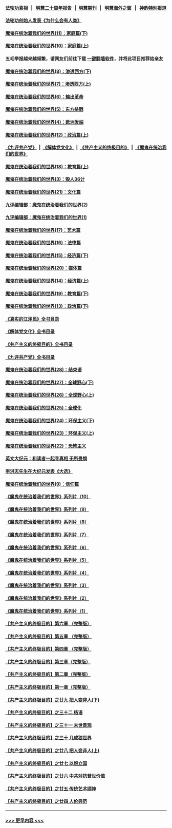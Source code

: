#### [法轮功真相](https://github.com/gfw-breaker/truth/blob/master/README.md?t=0) &nbsp;&nbsp;|&nbsp;&nbsp; [明慧二十周年报告](https://github.com/gfw-breaker/mh-reports/blob/master/README.md?t=0) &nbsp;&nbsp;|&nbsp;&nbsp;[明慧期刊](https://github.com/gfw-breaker/mh-qikan) &nbsp;&nbsp;|&nbsp;&nbsp; [明慧海外之窗](https://github.com/gfw-breaker/mh-news/blob/master/README.md?t=0) &nbsp;&nbsp;|&nbsp;&nbsp; [神韵特别报道](https://github.com/gfw-breaker/mh-news/blob/master/shenyun.md?t=0)
#### [法轮功创始人发表《为什么会有人类》](../pages/nsc422/n13912117.md?t=03031543) 
#### [魔鬼在统治着我们的世界(11)：家庭篇(下)](../pages/nsc422/n10440961.md?t=03031543) 
#### [魔鬼在统治着我们的世界(10)：家庭篇(上)](../pages/nsc422/n10435448.md?t=03031543) 
#### 五毛举报越来越频繁，请网友们前往下载 [一键翻墙软件](https://github.com/gfw-breaker/ssr-accounts)，并将此项目推荐给亲友
#### [魔鬼在统治着我们的世界(8)：渗透西方(下)](../pages/nsc422/n10429603.md?t=03031543) 
#### [魔鬼在统治着我们的世界(7)：渗透西方(上)](../pages/nsc422/n10426013.md?t=03031543) 
#### [魔鬼在统治着我们的世界(6)：输出革命](../pages/nsc422/n10421536.md?t=03031543) 
#### [魔鬼在统治着我们的世界(5)：东方杀戮](../pages/nsc422/n10417707.md?t=03031543) 
#### [魔鬼在统治着我们的世界(4)：欧洲发端](../pages/nsc422/n10414890.md?t=03031543) 
#### [魔鬼在统治着我们的世界(12)：政治篇(上)](../pages/nsc422/n10444576.md?t=03031543) 
#### [《九评共产党》](https://github.com/begood0513/9ping.md/blob/master/README.md) &nbsp;|&nbsp; [《解体党文化》](../../../../jtdwh.md/blob/master/README.md)  &nbsp;|&nbsp; [《共产主义的终极目的》](../../../../gczydzjmd.md/blob/master/README.md) &nbsp;|&nbsp; [《魔鬼在统治我们的世界》](../../../../mgztzwmdsj.md/blob/master/README.md) 
#### [魔鬼在统治着我们的世界(18)：教育篇(上)](../pages/nsc422/n10526970.md?t=03031543) 
#### [魔鬼在统治着我们的世界(3)：毁人36计](../pages/nsc422/n10411583.md?t=03031543) 
#### [魔鬼在统治着我们的世界(21)：文化篇](../pages/nsc422/n10597706.md?t=03031543) 
#### [九评编辑部：魔鬼在统治着我们的世界(2)](../pages/nsc422/n10410036.md?t=03031543) 
#### [九评编辑部：魔鬼在统治着我们的世界(1)](../pages/nsc422/n10406825.md?t=03031543) 
#### [魔鬼在统治着我们的世界(17)：艺术篇](../pages/nsc422/n10499093.md?t=03031543) 
#### [魔鬼在统治着我们的世界(16)：法律篇](../pages/nsc422/n10485969.md?t=03031543) 
#### [魔鬼在统治着我们的世界(15)：经济篇(下)](../pages/nsc422/n10469975.md?t=03031543) 
#### [魔鬼在统治着我们的世界(20)：媒体篇](../pages/nsc422/n10586579.md?t=03031543) 
#### [魔鬼在统治着我们的世界(14)：经济篇(上)](../pages/nsc422/n10457370.md?t=03031543) 
#### [魔鬼在统治着我们的世界(19)：教育篇(下)](../pages/nsc422/n10564808.md?t=03031543) 
#### [魔鬼在统治着我们的世界(13)：政治篇(下)](../pages/nsc422/n10448270.md?t=03031543) 
#### [《真实的江泽民》全书目录](../pages/nsc422/n13721399.md?t=03031543) 
#### [《解体党文化》全书目录](../pages/nsc422/n13721157.md?t=03031543) 
#### [《共产主义的终极目的》全书目录](../pages/nsc422/n13721048.md?t=03031543) 
#### [《九评共产党》全书目录](../pages/nsc422/n13708085.md?t=03031543) 
#### [魔鬼在统治着我们的世界(28)：结束语](../pages/nsc422/n10936246.md?t=03031543) 
#### [魔鬼在统治着我们的世界(27)：全球野心(下)](../pages/nsc422/n10928319.md?t=03031543) 
#### [魔鬼在统治着我们的世界(26)：全球野心(上)](../pages/nsc422/n10900318.md?t=03031543) 
#### [魔鬼在统治着我们的世界(25)：全球化](../pages/nsc422/n10788205.md?t=03031543) 
#### [魔鬼在统治着我们的世界(24)：环保主义(下)](../pages/nsc422/n10695307.md?t=03031543) 
#### [魔鬼在统治着我们的世界(23)：环保主义(上)](../pages/nsc422/n10688613.md?t=03031543) 
#### [魔鬼在统治着我们的世界(22)：恐怖主义](../pages/nsc422/n10614727.md?t=03031543) 
#### [英文大纪元：和读者一起寻真相 无所畏惧](../pages/nsc422/n12542027.md?t=03031543) 
#### [李洪志先生在大纪元发表《大选》](../pages/nsc422/n12534746.md?t=03031543) 
#### [魔鬼在统治着我们的世界(9)：信仰篇](../pages/nsc422/n10432159.md?t=03031543) 
#### [《魔鬼在统治着我们的世界》系列片（10）](../pages/nsc422/n12292670.md?t=03031543) 
#### [《魔鬼在统治着我们的世界》系列片（9）](../pages/nsc422/n12290859.md?t=03031543) 
#### [《魔鬼在统治着我们的世界》系列片（8）](../pages/nsc422/n12287445.md?t=03031543) 
#### [《魔鬼在统治着我们的世界》系列片（7）](../pages/nsc422/n12283425.md?t=03031543) 
#### [《魔鬼在统治着我们的世界》系列片（6）](../pages/nsc422/n12282314.md?t=03031543) 
#### [《魔鬼在统治着我们的世界》系列片（5）](../pages/nsc422/n12281419.md?t=03031543) 
#### [《魔鬼在统治着我们的世界》系列片（4）](../pages/nsc422/n12274024.md?t=03031543) 
#### [《魔鬼在统治着我们的世界》系列片（3）](../pages/nsc422/n12271322.md?t=03031543) 
#### [《魔鬼在统治着我们的世界》系列片（2）](../pages/nsc422/n12269049.md?t=03031543) 
#### [《魔鬼在统治着我们的世界》系列片（1）](../pages/nsc422/n12267575.md?t=03031543) 
#### [【共产主义的终极目的】第六章 （完整版）](../pages/nsc422/n11428913.md?t=03031543) 
#### [【共产主义的终极目的】第五章 （完整版）](../pages/nsc422/n11428912.md?t=03031543) 
#### [【共产主义的终极目的】第四章 （完整版）](../pages/nsc422/n11428907.md?t=03031543) 
#### [【共产主义的终极目的】第三章（完整版）](../pages/nsc422/n11428848.md?t=03031543) 
#### [【共产主义的终极目的】第二章（完整版）](../pages/nsc422/n11428831.md?t=03031543) 
#### [【共产主义的终极目的】第一章（完整版）](../pages/nsc422/n11417651.md?t=03031543) 
#### [【共产主义的终极目的】之廿九 把人变非人(下)](../pages/nsc422/n11344140.md?t=03031543) 
#### [【共产主义的终极目的】之三十二 结语](../pages/nsc422/n11360535.md?t=03031543) 
#### [【共产主义的终极目的】之三十一 末世景观](../pages/nsc422/n11351129.md?t=03031543) 
#### [【共产主义的终极目的】之三十 几成狼世界](../pages/nsc422/n11348280.md?t=03031543) 
#### [【共产主义的终极目的】之廿八 把人变非人(上)](../pages/nsc422/n11340492.md?t=03031543) 
#### [【共产主义的终极目的】之廿七 以恨立国](../pages/nsc422/n11336944.md?t=03031543) 
#### [【共产主义的终极目的】之廿六 中共对抗普世价值](../pages/nsc422/n11324785.md?t=03031543) 
#### [【共产主义的终极目的】之廿五 传统艺术颂神](../pages/nsc422/n11296396.md?t=03031543) 
#### [【共产主义的终极目的】之廿四 人伦典范](../pages/nsc422/n11296397.md?t=03031543) 

----
#### [ >>> 更早内容 <<< ](../indexes/nsc422-earlier.md)
